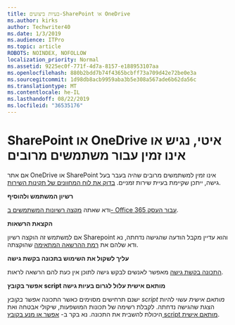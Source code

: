 ```yaml
---
title: בעיות ביצועים-SharePoint או OneDrive
ms.author: kirks
author: Techwriter40
ms.date: 1/3/2019
ms.audience: ITPro
ms.topic: article
ROBOTS: NOINDEX, NOFOLLOW
localization_priority: Normal
ms.assetid: 9225ec0f-771f-4d7a-8157-e188953107aa
ms.openlocfilehash: 880b2bdd7b74f4365bcbff73a709d42e72be0e3a
ms.sourcegitcommit: 1d98db8acb9959aba3b5e308a567ade6b62da56c
ms.translationtype: MT
ms.contentlocale: he-IL
ms.lasthandoff: 08/22/2019
ms.locfileid: "36535176"
---
```

# <a name="sharepoint-or-onedrive-slow-inaccessible-or-unavailable-for-multiple-users"></a>SharePoint או OneDrive איטי, נגיש או אינו זמין עבור משתמשים מרובים

אם אתר OneDrive או SharePoint אינו זמין למשתמשים מרובים שהיה בעבר בעל גישה, ייתכן שקיימת בעיית שירות זמניים. [בדוק את לוח המחוונים של תקינות השירות](https://portal.office.com/adminportal/home#/servicehealth).

**רשיון המשתמש ולהוסיף**

ודא שאתה [מקצה רשיונות המשתמשים ב- Office 365 עבור העסק](https://docs.microsoft.com/office365/admin/subscriptions-and-billing/assign-licenses-to-users?view=o365-worldwide&amp;tabs=One).


**הקצאת הרשאות**

אם למשתמש זה הוקצה רשיון Sharepoint והוא עדיין מקבל הודעה שהגישה נדחתה, נא ודא שלהם את [רמת ההרשאה המתאימה](https://docs.microsoft.com/sharepoint/understanding-permission-levels) שהוקצתה.

**עליך לשקול את השימוש בתכונה בקשת גישה**

[התכונה בקשת גישה](https://support.office.com/article/Set-up-and-manage-access-requests-94B26E0B-2822-49D4-929A-8455698654B3) מאפשר לאנשים לבקש גישה לתוכן אין כעת להם הרשאה לראות.

**אפשר בקובץ script מותאם אישית עלול לגרום בעיות גישה**

ישנם תרחישים מסוימים כאשר התכונה *אפשר בקובץ script מותאם אישית* עשוי להיות הצגת שהגישה נדחתה. לקבלת רשימה של תכונות המושפעות, שיקולי אבטחה ואת היכולת להשבית את התכונה. נא בקר ב- [אפשר או מנע בקובץ script מותאם אישית](https://docs.microsoft.com/sharepoint/allow-or-prevent-custom-script).

